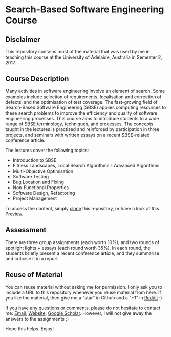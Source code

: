 # Search-Based Software Engineering Course

## Disclaimer

This repository contains most of the material that was used by me in teaching this course at the University of Adelaide, Australia in Semester 2, 2017.

## Course Description

Many activities in software engineering involve an element of search. Some examples include selection of requirements, localisation and correction of defects, and the optimisation of test coverage. The fast-growing field of Search-Based Software Engineering (SBSE) applies computing resources to these search problems to improve the efficiency and quality of software engineering processes.
This course aims to introduce students to a wide range of SBSE terminology, techniques, and processes. The concepts taught in the lectures is practised and reinforced by participation in three projects, and seminars with written essays on a recent SBSE-related conference article.

The lectures cover the following topics:
- Introduction to SBSE
- Fitness Landscapes, Local Search Algorithms - Advanced Algorithms
- Multi-Objective Optimisation
- Software Testing
- Bug Location and Fixing
- Non-Functional Properties
- Software Design, Refactoring
- Project Management

To access the content, simply [clone](https://www.google.com.au/search?q=github+how+to+clone+a+repository&cad=h) this repository, or have a look at this [Preview](http://htmlpreview.github.io/?https://github.com/markuswagnergithub/SBSEcourse/blob/master/course.html).

## Assessment

There are three group assignments (each worth 10%), and two rounds of spotlight lights + essays (each round worth 35%). In each round, the students briefly present a recent conference article, and they summarise and criticise it in a report.

## Reuse of Material

You can reuse material without asking me for permission. 
I only ask you to include a URL to this repository whenever you reuse material from here. 
If you like the material, then give me a "star" in Github and a "+1" in [Reddit](https://www.reddit.com/r/CompIntellCourses/comments/73kn7s/searchbased_software_engineering/) :)

If you have any questions or comments, please do not hesitate to contact me: [Email](mailto:markus.wagner@adelaide.edu.au), [Website](http://cs.adelaide.edu.au/~markus/), [Google Scholar](https://scholar.google.com.au/citations?user=9cbh6PoAAAAJ&hl=en). However, I will not give away the answers to the assignments ;)

Hope this helps. Enjoy!
